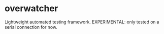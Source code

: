 # overwatcher
Lightweight automated testing framework. EXPERIMENTAL: only tested on a serial connection for now.

